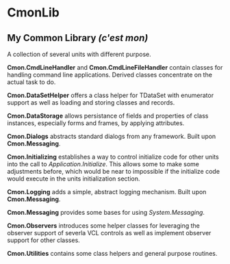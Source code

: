 # CmonLib
## My Common Library _(c'est mon)_

A collection of several units with different purpose.

**Cmon.CmdLineHandler** and **Cmon.CmdLineFileHandler** contain classes for handling command line applications. Derived classes concentrate on the actual task to do.

**Cmon.DataSetHelper** offers a class helper for TDataSet with enumerator support as well as loading and storing classes and records.

**Cmon.DataStorage** allows persistance of fields and properties of class instances, especially forms and frames, by applying attributes.

**Cmon.Dialogs** abstracts standard dialogs from any framework. Built upon **Cmon.Messaging**.

**Cmon.Initializing** establishes a way to control initialize code for other units into the call to _Application.Initialize_. This allows some to make some adjustments before, which would be near to impossible if the initialize code would execute in the units initialization section.

**Cmon.Logging** adds a simple, abstract logging mechanism. Built upon **Cmon.Messaging**.

**Cmon.Messaging** provides some bases for using _System.Messaging_.

**Cmon.Observers** introduces some helper classes for leveraging the observer support of severla VCL controls as well as implement observer support for other classes.

**Cmon.Utilities** contains some class helpers and general purpose routines.
